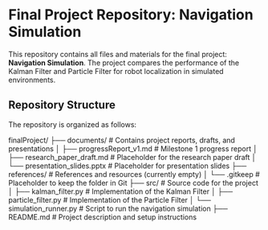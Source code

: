# Final Project Repository: Navigation Simulation

This repository contains all files and materials for the final project: **Navigation Simulation**. The project compares the performance of the Kalman Filter and Particle Filter for robot localization in simulated environments.

## Repository Structure

The repository is organized as follows:

finalProject/ 
    ├── documents/ # Contains project reports, drafts, and presentations 
    │ ├── progressReport_v1.md # Milestone 1 progress report 
    │ ├── research_paper_draft.md # Placeholder for the research paper draft 
    │ └── presentation_slides.pptx # Placeholder for presentation slides 
    ├── references/ # References and resources (currently empty) 
    │ └── .gitkeep # Placeholder to keep the folder in Git 
    ├── src/ # Source code for the project 
    │ ├── kalman_filter.py # Implementation of the Kalman Filter 
    │ ├── particle_filter.py # Implementation of the Particle Filter 
    │ └── simulation_runner.py # Script to run the navigation simulation ├── README.md # Project description and setup instructions